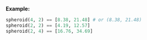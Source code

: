 **Example:**

```python
spheroid(4, 2) == [8.38, 21.48] # or (8.38, 21.48)
spheroid(2, 2) == [4.19, 12.57]
spheroid(2, 4) == [16.76, 34.69]
```

